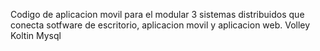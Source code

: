 Codigo de aplicacion movil para el modular 3 sistemas distribuidos que conecta sotfware de escritorio, aplicacion movil y aplicacion web.
Volley
Koltin
Mysql
